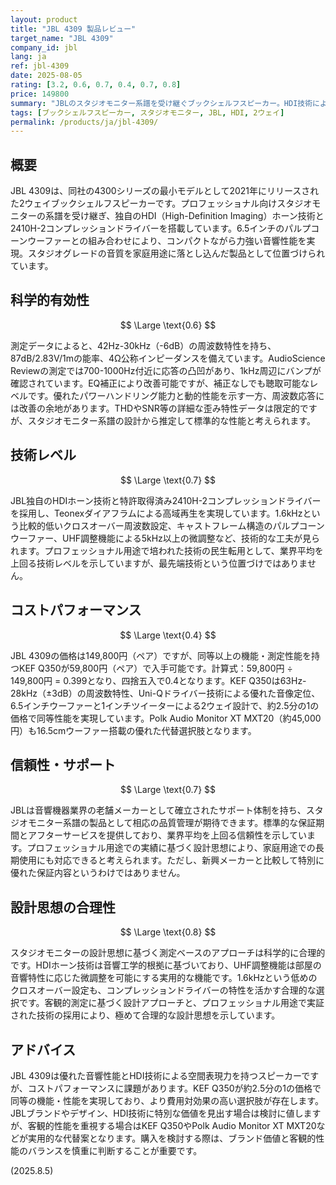 ```yaml
---
layout: product
title: "JBL 4309 製品レビュー"
target_name: "JBL 4309"
company_id: jbl
lang: ja
ref: jbl-4309
date: 2025-08-05
rating: [3.2, 0.6, 0.7, 0.4, 0.7, 0.8]
price: 149800
summary: "JBLのスタジオモニター系譜を受け継ぐブックシェルフスピーカー。HDI技術による高い空間表現力を持つが、同等機能の製品と比較してコストパフォーマンスに課題がある。"
tags: [ブックシェルフスピーカー, スタジオモニター, JBL, HDI, 2ウェイ]
permalink: /products/ja/jbl-4309/
---
```


## 概要

JBL 4309は、同社の4300シリーズの最小モデルとして2021年にリリースされた2ウェイブックシェルフスピーカーです。プロフェッショナル向けスタジオモニターの系譜を受け継ぎ、独自のHDI（High-Definition Imaging）ホーン技術と2410H-2コンプレッションドライバーを搭載しています。6.5インチのパルプコーンウーファーとの組み合わせにより、コンパクトながら力強い音響性能を実現。スタジオグレードの音質を家庭用途に落とし込んだ製品として位置づけられています。

## 科学的有効性

$$ \Large \text{0.6} $$

測定データによると、42Hz-30kHz（-6dB）の周波数特性を持ち、87dB/2.83V/1mの能率、4Ω公称インピーダンスを備えています。AudioScience Reviewの測定では700-1000Hz付近に応答の凸凹があり、1kHz周辺にバンプが確認されています。EQ補正により改善可能ですが、補正なしでも聴取可能なレベルです。優れたパワーハンドリング能力と動的性能を示す一方、周波数応答には改善の余地があります。THDやSNR等の詳細な歪み特性データは限定的ですが、スタジオモニター系譜の設計から推定して標準的な性能と考えられます。

## 技術レベル

$$ \Large \text{0.7} $$

JBL独自のHDIホーン技術と特許取得済み2410H-2コンプレッションドライバーを採用し、Teonexダイアフラムによる高域再生を実現しています。1.6kHzという比較的低いクロスオーバー周波数設定、キャストフレーム構造のパルプコーンウーファー、UHF調整機能による5kHz以上の微調整など、技術的な工夫が見られます。プロフェッショナル用途で培われた技術の民生転用として、業界平均を上回る技術レベルを示していますが、最先端技術という位置づけではありません。

## コストパフォーマンス

$$ \Large \text{0.4} $$

JBL 4309の価格は149,800円（ペア）ですが、同等以上の機能・測定性能を持つKEF Q350が59,800円（ペア）で入手可能です。計算式：59,800円 ÷ 149,800円 = 0.399となり、四捨五入で0.4となります。KEF Q350は63Hz-28kHz（±3dB）の周波数特性、Uni-Qドライバー技術による優れた音像定位、6.5インチウーファーと1インチツイーターによる2ウェイ設計で、約2.5分の1の価格で同等性能を実現しています。Polk Audio Monitor XT MXT20（約45,000円）も16.5cmウーファー搭載の優れた代替選択肢となります。

## 信頼性・サポート

$$ \Large \text{0.7} $$

JBLは音響機器業界の老舗メーカーとして確立されたサポート体制を持ち、スタジオモニター系譜の製品として相応の品質管理が期待できます。標準的な保証期間とアフターサービスを提供しており、業界平均を上回る信頼性を示しています。プロフェッショナル用途での実績に基づく設計思想により、家庭用途での長期使用にも対応できると考えられます。ただし、新興メーカーと比較して特別に優れた保証内容というわけではありません。

## 設計思想の合理性

$$ \Large \text{0.8} $$

スタジオモニターの設計思想に基づく測定ベースのアプローチは科学的に合理的です。HDIホーン技術は音響工学的根拠に基づいており、UHF調整機能は部屋の音響特性に応じた微調整を可能にする実用的な機能です。1.6kHzという低めのクロスオーバー設定も、コンプレッションドライバーの特性を活かす合理的な選択です。客観的測定に基づく設計アプローチと、プロフェッショナル用途で実証された技術の採用により、極めて合理的な設計思想を示しています。

## アドバイス

JBL 4309は優れた音響性能とHDI技術による空間表現力を持つスピーカーですが、コストパフォーマンスに課題があります。KEF Q350が約2.5分の1の価格で同等の機能・性能を実現しており、より費用対効果の高い選択肢が存在します。JBLブランドやデザイン、HDI技術に特別な価値を見出す場合は検討に値しますが、客観的性能を重視する場合はKEF Q350やPolk Audio Monitor XT MXT20などが実用的な代替案となります。購入を検討する際は、ブランド価値と客観的性能のバランスを慎重に判断することが重要です。

(2025.8.5)
